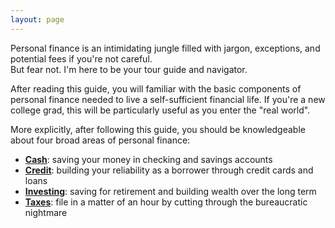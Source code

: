 ```yaml
---
layout: page
---
```


Personal finance is an intimidating jungle filled with jargon, exceptions, and potential fees if you're not careful.  
But fear not. I'm here to be your tour guide and navigator.

After reading this guide, you will familiar with the basic components of personal finance needed to live a self-sufficient financial life. If you're a new college grad, this will be particularly useful as you enter the "real world".

More explicitly, after following this guide, you should be knowledgeable about four broad areas of personal finance:

* **[Cash](/cash)**: saving your money in checking and savings accounts
* **[Credit](/credit)**: building your reliability as a borrower through credit cards and loans
* **[Investing](/investing)**: saving for retirement and building wealth over the long term
* **[Taxes](/taxes)**: file in a matter of an hour by cutting through the bureaucratic nightmare
